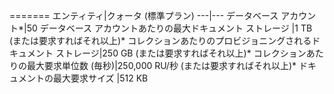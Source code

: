 =======
エンティティ|クォータ (標準プラン)
---|---
データベース アカウント*|50
データベース アカウントあたりの最大ドキュメント ストレージ |1 TB (または要求すればそれ以上)*
コレクションあたりのプロビジョニングされるドキュメント ストレージ|250 GB (または要求すればそれ以上)*
コレクションあたりの最大要求単位数 (毎秒)|250,000 RU/秒 (または要求すればそれ以上)*
ドキュメントの最大要求サイズ |512 KB

<!---HONumber=AcomDC_0330_2016------>